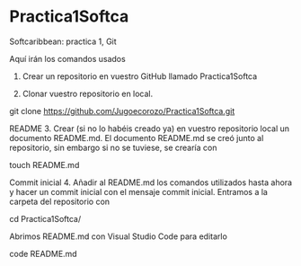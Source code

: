 # Practica1Softca
Softcaribbean: practica 1, Git

Aquí irán los comandos usados

1. Crear un repositorio en vuestro GitHub llamado Practica1Softca

2. Clonar vuestro repositorio en local.

git clone https://github.com/Jugoecorozo/Practica1Softca.git

README
3. Crear (si no lo habéis creado ya) en vuestro repositorio
local un documento README.md.
El documento README.md se creó junto al repositorio, sin embargo
si no se tuviese, se crearía con

touch README.md

Commit inicial
4. Añadir al README.md los comandos utilizados hasta ahora
y hacer un commit inicial con el mensaje commit inicial.
Entramos a la carpeta del repositorio con 

cd Practica1Softca/

Abrimos README.md con Visual Studio Code para editarlo

code README.md
